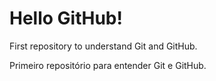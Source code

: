# Hello GitHub!
 First repository to understand Git and GitHub.

Primeiro repositório para entender Git e GitHub.